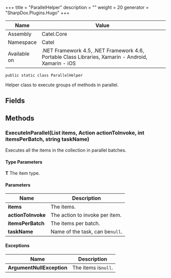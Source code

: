 

+++
title = "ParallelHelper" 
description = ""
weight = 20
generator = "SharpDox.Plugins.Hugo"
+++

Name|Value
---|---
Assembly|Catel.Core
Namespace|Catel
Available on|.NET Framework 4.5, .NET Framework 4.6, Portable Class Libraries, Xamarin - Android, Xamarin - iOS

```
public static class ParallelHelper
```

Helper class to execute groups of methods in parallel.

## Fields

## Methods

### ExecuteInParallel<T>(List<T> items, Action<T> actionToInvoke, int itemsPerBatch, string taskName)

Executes all the items in the collection in parallel batches.

#### Type Parameters

**T**
The item type.

#### Parameters

Name|Description
---|---
**items**|The items.
**actionToInvoke**|The action to invoke per item.
**itemsPerBatch**|The items per batch.
**taskName**|Name of the task, can be`null`.

#### Exceptions

Name|Description
---|---
**ArgumentNullException**|The items is`null`.

